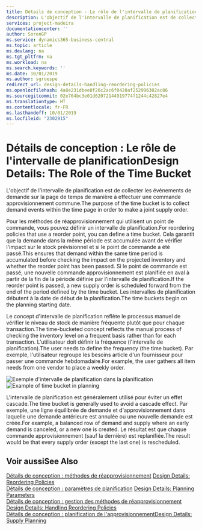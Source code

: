 ```yaml
---
title: Détails de conception - Le rôle de l'intervalle de planification | Microsoft Docs
description: L'objectif de l'intervalle de planification est de collecter les événements de demande sur la page de temps de manière à effectuer une commande approvisionnement commune.
services: project-madeira
documentationcenter: ''
author: SorenGP
ms.service: dynamics365-business-central
ms.topic: article
ms.devlang: na
ms.tgt_pltfrm: na
ms.workload: na
ms.search.keywords: ''
ms.date: 10/01/2019
ms.author: sgroespe
redirect_url: design-details-handling-reordering-policies
ms.openlocfilehash: 4a8e231dbee8f26c2ac6f0420af252996302ac86
ms.sourcegitcommit: 02e704bc3e01d62072144919774f1244c42827e4
ms.translationtype: HT
ms.contentlocale: fr-FR
ms.lasthandoff: 10/01/2019
ms.locfileid: "2302915"
---
```

# <a name="design-details-the-role-of-the-time-bucket"></a><span data-ttu-id="643ae-103">Détails de conception : Le rôle de l'intervalle de planification</span><span class="sxs-lookup"><span data-stu-id="643ae-103">Design Details: The Role of the Time Bucket</span></span>
<span data-ttu-id="643ae-104">L'objectif de l'intervalle de planification est de collecter les événements de demande sur la page de temps de manière à effectuer une commande approvisionnement commune.</span><span class="sxs-lookup"><span data-stu-id="643ae-104">The purpose of the time bucket is to collect demand events within the time page in order to make a joint supply order.</span></span>  

 <span data-ttu-id="643ae-105">Pour les méthodes de réapprovisionnement qui utilisent un point de commande, vous pouvez définir un intervalle de planification.</span><span class="sxs-lookup"><span data-stu-id="643ae-105">For reordering policies that use a reorder point, you can define a time bucket.</span></span> <span data-ttu-id="643ae-106">Cela garantit que la demande dans la même période est accumulée avant de vérifier l'impact sur le stock prévisionnel et si le point de commande a été passé.</span><span class="sxs-lookup"><span data-stu-id="643ae-106">This ensures that demand within the same time period is accumulated before checking the impact on the projected inventory and whether the reorder point has been passed.</span></span> <span data-ttu-id="643ae-107">Si le point de commande est passé, une nouvelle commande approvisionnement est planifiée en aval à partir de la fin de la période définie par l'intervalle de planification.</span><span class="sxs-lookup"><span data-stu-id="643ae-107">If the reorder point is passed, a new supply order is scheduled forward from the end of the period defined by the time bucket.</span></span> <span data-ttu-id="643ae-108">Les intervalles de planification débutent à la date de début de la planification.</span><span class="sxs-lookup"><span data-stu-id="643ae-108">The time buckets begin on the planning starting date.</span></span>  

 <span data-ttu-id="643ae-109">Le concept d'intervalle de planification reflète le processus manuel de vérifier le niveau de stock de manière fréquente plutôt que pour chaque transaction.</span><span class="sxs-lookup"><span data-stu-id="643ae-109">The time-bucketed concept reflects the manual process of checking the inventory level on a frequent basis rather than for each transaction.</span></span> <span data-ttu-id="643ae-110">L'utilisateur doit définir la fréquence (l'intervalle de planification).</span><span class="sxs-lookup"><span data-stu-id="643ae-110">The user needs to define the frequency (the time bucket).</span></span> <span data-ttu-id="643ae-111">Par exemple, l'utilisateur regroupe les besoins article d'un fournisseur pour passer une commande hebdomadaire.</span><span class="sxs-lookup"><span data-stu-id="643ae-111">For example, the user gathers all item needs from one vendor to place a weekly order.</span></span>  

 <span data-ttu-id="643ae-112">![Exemple d'intervalle de planification dans la planification](media/nav_app_supply_planning_2_reorder_cycle.png "Exemple d'intervalle de planification dans la planification")</span><span class="sxs-lookup"><span data-stu-id="643ae-112">![Example of time bucket in planning](media/nav_app_supply_planning_2_reorder_cycle.png "Example of time bucket in planning")</span></span>  

 <span data-ttu-id="643ae-113">L'intervalle de planification est généralement utilisé pour éviter un effet cascade.</span><span class="sxs-lookup"><span data-stu-id="643ae-113">The time bucket is generally used to avoid a cascade effect.</span></span> <span data-ttu-id="643ae-114">Par exemple, une ligne équilibrée de demande et d'approvisionnement dans laquelle une demande antérieure est annulée ou une nouvelle demande est créée.</span><span class="sxs-lookup"><span data-stu-id="643ae-114">For example, a balanced row of demand and supply where an early demand is canceled, or a new one is created.</span></span> <span data-ttu-id="643ae-115">Le résultat est que chaque commande approvisionnement (sauf la dernière) est replanifiée.</span><span class="sxs-lookup"><span data-stu-id="643ae-115">The result would be that every supply order (except the last one) is rescheduled.</span></span>  

## <a name="see-also"></a><span data-ttu-id="643ae-116">Voir aussi</span><span class="sxs-lookup"><span data-stu-id="643ae-116">See Also</span></span>  
 <span data-ttu-id="643ae-117">[Détails de conception : méthodes de réapprovisionnement](design-details-reordering-policies.md) </span><span class="sxs-lookup"><span data-stu-id="643ae-117">[Design Details: Reordering Policies](design-details-reordering-policies.md) </span></span>  
 <span data-ttu-id="643ae-118">[Détails de conception : paramètres de planification](design-details-planning-parameters.md) </span><span class="sxs-lookup"><span data-stu-id="643ae-118">[Design Details: Planning Parameters](design-details-planning-parameters.md) </span></span>  
 <span data-ttu-id="643ae-119">[Détails de conception : gestion des méthodes de réapprovisionnement](design-details-handling-reordering-policies.md) </span><span class="sxs-lookup"><span data-stu-id="643ae-119">[Design Details: Handling Reordering Policies](design-details-handling-reordering-policies.md) </span></span>  
 [<span data-ttu-id="643ae-120">Détails de conception : planification de l'approvisionnement</span><span class="sxs-lookup"><span data-stu-id="643ae-120">Design Details: Supply Planning</span></span>](design-details-supply-planning.md)
